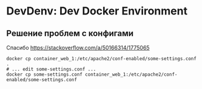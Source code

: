 # DevDenv: Dev Docker Environment

## Решение проблем с конфигами

Спасибо https://stackoverflow.com/a/50166314/1775065

```
docker cp container_web_1:/etc/apache2/conf-enabled/some-settings.conf .
# ... edit some-settings.conf ...
docker cp some-settings.conf container_web_1:/etc/apache2/conf-enabled/some-settings.conf
```

